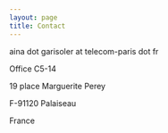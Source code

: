 ```yaml
---
layout: page
title: Contact
---
```


aina dot garisoler at telecom-paris dot fr


Office C5-14

19 place Marguerite Perey

F-91120 Palaiseau

France
